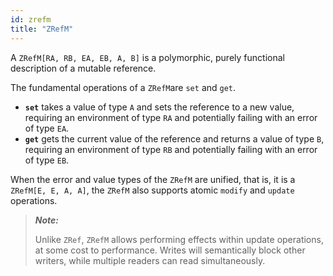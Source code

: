 ```yaml
---
id: zrefm
title: "ZRefM"
---
```


A `ZRefM[RA, RB, EA, EB, A, B]` is a polymorphic, purely functional description of a mutable reference. 

The fundamental operations of a `ZRefM`are `set` and `get`. 
- **`set`** takes a value of type `A` and sets the reference to a new value, requiring an environment of type `RA` and potentially failing with an error of type `EA`. 
- **`get`** gets the current value of the reference and returns a value of type `B`, requiring an environment of type
`RB` and potentially failing with an error of type `EB`.

When the error and value types of the `ZRefM` are unified, that is, it is a `ZRefM[E, E, A, A]`, the `ZRefM` also supports atomic `modify` and `update` operations.


> _**Note:**_
>
> Unlike `ZRef`, `ZRefM` allows performing effects within update operations, at some cost to performance. Writes will semantically block other writers, while multiple readers can read simultaneously.

